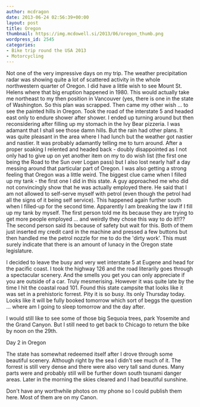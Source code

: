 ```yaml
---
author: mcdragon
date: 2013-06-24 02:56:39+00:00
layout: post
title: Oregon
thumbnail: https://img.mcdowell.si/2013/06/oregon_thumb.png
wordpress_id: 2545
categories:
- Bike trip round the USA 2013
- Motorcycling
---
```


Not one of the very impressive days on my trip. The weather precipitation radar was showing quite a lot of scattered activity in the whole northwestern quarter of Oregon. I did have a little wish to see Mount St. Helens where that big eruption happened in 1980. This would actually take me northeast to my then position in Vancouver (yes, there is one in the state of Washington. 
So this plan was scrapped. Then came my other wish ... to see the painted hills in Oregon. Took the road of the interstate 5 and headed east only to endure shower after shower. I ended up turning around but then reconsidering after filling up my stomach in the Ivy Bear pizzeria. I was adamant that I shall see those damn hills. But the rain had other plans. It was quite pleasant in the area where I had lunch but the weather got nastier and nastier. It was probably adamantly telling me to turn around. After a proper soaking I relented and headed back - doubly disappointed as I not only had to give up on yet another item on my to do wish list (the first one being the Road to the Sun over Logan pass) but I also lost nearly half a day messing around that particular part of Oregon. 
I was also getting a strong feeling that Oregon was a little weird. The biggest clue came when I filled up my tank - the first one I did in this state. A guy approached me who did not convincingly show that he was actually employed there. He said that I am not allowed to self-serve myself with petrol (even though the petrol had all the signs of it being self service). This happened again further south when I filled-up for the second time. Apparently I am breaking the law if I fill up my tank by myself. The first person told me its because they are trying to get more people employed ... and weirdly they chose this way to do it!!??
The second person said its because of safety but wait for this. Both of them just inserted my credit card in the machine and pressed a few buttons but then handled me the petrol nozzle for me to do the 'dirty work'. This must surely indicate that there is an amount of lunacy in the Oregon state legislature. 

I decided to leave the busy and very wet interstate 5 at Eugene and head for the pacific coast. I took the highway 126 and the road literarily goes through a spectacular scenery. And the smells you get you can only appreciate if you are outside of a car. Truly mesmerising. However it was quite late by the time I hit the coastal road 101. Found this state campsite that looks like it was set in a prehistoric forrest. Pity it is so busy. Its only Thursday today. Looks like it will be fully booked tomorrow which sort of beggs the question ... where am I going to sleep tomorrow and the day after. 

I would still like to see some of those big Sequoia trees, park Yosemite and the Grand Canyon. But I still need to get back to Chicago to return the bike by noon on the 29th. 

Day 2 in Oregon

The state has somewhat redeemed itself after I drove through some beautiful scenery. Although right by the sea I didn't see much of it. The forrest is still very dense and there were also very tall sand dunes. Many parts were and probably still will be further down south tsunami danger areas. 
Later in the morning the skies cleared and I had beautiful sunshine. 

Don't have any worthwhile photos on my phone so I could publish them here. Most of them are on my Canon.
